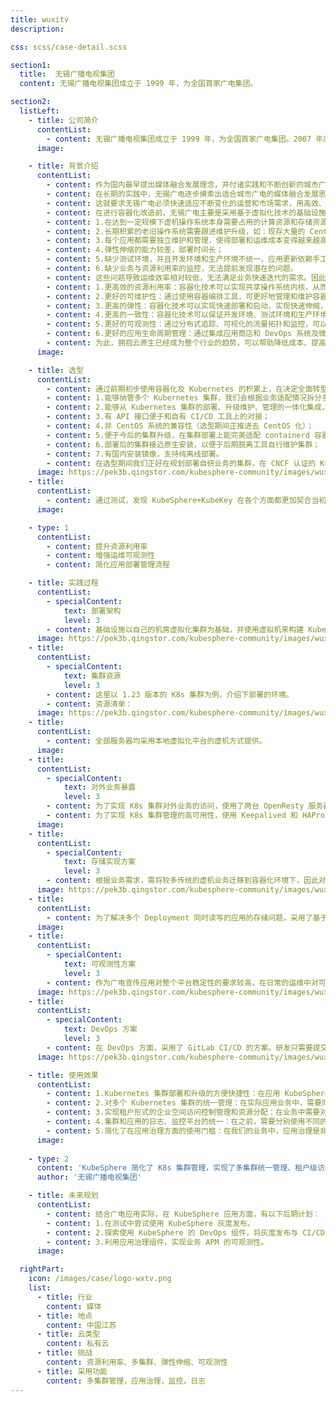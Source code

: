 ```yaml
---
title: wuxitv
description:

css: scss/case-detail.scss

section1:
  title:  无锡广播电视集团
  content: 无锡广播电视集团成立于 1999 年，为全国首家广电集团。

section2:
  listLeft:
    - title: 公司简介
      contentList:
        - content: 无锡广播电视集团成立于 1999 年，为全国首家广电集团。2007 年底组建成立无锡广播电视台（与无锡广播电视集团两块牌子、一套班子）。集团作为主流媒体和市属文化国企，承担宣传与经营双重职能：一方面为市委市政府中心工作和全市改革发展稳定大局提供舆论服务，一方面通过保持提升经营效益，为宣传工作提供支撑，为全市文化产业发展贡献力量。集团目前拥有 6 个广播频率、7 个电视频道（其中 1 个公交、地铁移动电视频道）、“无锡博报”领衔的新媒体矩阵。
      image: 

    - title: 背景介绍
      contentList:
        - content: 作为国内最早提出媒体融合发展理念，并付诸实践和不断创新的城市广电媒体之一，无锡广电早在2012年就开始布局移动端战略并不断创新，在 2021 年将旗下两大客户端升级迭代全新的“无锡博报”客户端，并形成系列化的“博报”微信公众号、微博和视频号，组成传播力和影响力更强的新媒体矩阵。近期荣获国家广电总局 2022 年度“全国广播电视媒体融合先导单位”和“新时代 新品牌 新影响”等荣誉。
        - content: 在长期的实践中，无锡广电逐步摸索出适合城市广电的媒体融合发展思路和经验。以传播力建设为引领，对外积极打造新型传播体系，坚持“移动优先”战略，做大做强移动端平台，占领新兴传播阵地。以全网传播和本地运营需求为导向，持续推动内部组织架构、体制机制、业务流程、技术平台的再造和优化。推动“主力军全面挺进主战场”，将传统广播电视的团队和产能向新媒体端转移，打造具有城市媒体特色舆论主阵地。
        - content: 这就要求无锡广电必须快速适应不断变化的运营和市场需求，用高效、敏捷的应用部署和运维对各类成几何式增长业务提供有力支撑。
        - content: 在进行容器化改造前，无锡广电主要是采用基于虚拟化技术的基础设施环境，每个业务应用根据各自的需求采用独立虚机部署，随着时间的积累虚机规模变得越来越庞大、复杂。架构不足日益凸显，具体如下：
        - content: 1.在达到一定规模下虚机操作系统本身需要占用的计算资源和存储资源较为浪费；
        - content: 2.长期积累的老旧操作系统需要跟进维护升级，如：现存大量的 CentOS 系统在官方停止维护后需要新的发行版本替代；
        - content: 3.每个应用都需要独立维护和管理，使得部署和运维成本变得越来越高；
        - content: 4.弹性伸缩的能力较差，部署时间长；
        - content: 5.缺少测试环境，并且开发环境和生产环境不统一，应用更新依赖手工；
        - content: 6.缺少业务与资源利用率的监控，无法提前发现潜在的问题。
        - content: 这些问题导致运维效率相对较低，无法满足业务快速迭代的需求。因此，无锡广电新媒体运维团队决定进行容器化改造，以提升系统的弹性、灵活性和可维护性，实现如下功能：
        - content: 1.更高效的资源利用率：容器化技术可以实现共享操作系统内核，从而减少每个应用所需的计算资源和存储资源；
        - content: 2.更好的可维护性：通过使用容器编排工具，可更好地管理和维护容器，提高部署和运维效率，降低成本；
        - content: 3.更高的弹性：容器化技术可以实现快速部署和启动，实现快速伸缩，从而更好地满足业务的变化需求；
        - content: 4.更高的一致性：容器化技术可以保证开发环境、测试环境和生产环境的一致性，从而降低应用更新的风险；
        - content: 5.更好的可观测性：通过分布式追踪、可视化的流量拓扑和监控，可以实现对节点到容器到业务资源监控和告警，及时发现、定位和解决问题；
        - content: 6.更好的应用生命周期管理：通过集成应用商店和 DevOps 系统及微服务治理等技术，可以使应用的发布管理更加敏捷、弹性和可扩展。
        - content: 为此，拥抱云原生已经成为整个行业的趋势，可以帮助降低成本、提高效率、增强竞争力。
      image: 

    - title: 选型
      contentList:
        - content: 通过前期初步使用容器化及 Kubernetes 的积累上，在决定全面转型容器化前我们对未来整个 Kubernetes 的管理平台规划上面建立了结合自身的一些需求：
        - content: 1.能够纳管多个 Kubernetes 集群，我们会根据业务适配情况拆分多个集群，并且可在现有集群上安装；
        - content: 2.能够从 Kubernetes 集群的部署、升级维护、管理的一体化集成，涵盖集群和应用的生命周期管理；
        - content: 3.有 API 接口便于和自有 CI/CD 工具上的对接；
        - content: 4.非 CentOS 系统的兼容性（选型期间正推进去 CentOS 化）；
        - content: 5.便于今后的集群升级，在集群部署上能完美适配 containerd 容器运行时；
        - content: 6.部署后的集群接近原生安装，以便于后期脱离工具自行维护集群；
        - content: 7.有国内安装镜像，支持纯离线部署。
        - content: 在选型期间我们正好在规划部署自研业务的集群，在 CNCF 认证的 Kubernetes 部署工具中发现了 KubeSphere 和 Kubekey 这个解决方案，并在集群部署和生命周期管理方面进行了深度的测试，主要围绕下面一些维度：
      image: https://pek3b.qingstor.com/kubesphere-community/images/wuxitv-1.png
    - title:
      contentList:
        - content: 通过测试，发现 KubeSphere+KubeKey 在各个方面都更加契合当初对管理平台的需求，为此采用 KubeSphere+KubeKey 来搭建了自研业务（运营类为主）的一套 Kubernetes 集群以及管理平台。
      image:

    - type: 1
      contentList:
        - content: 提升资源利用率
        - content: 增强运维可观测性
        - content: 简化应用部署管理流程

    - title: 实践过程
      contentList:
        - specialContent:
            text: 部署架构
            level: 3
        - content: 基础设施以自己的机房虚拟化集群为基础，并使用虚拟机来构建 Kubernetes 集群。在集群规划方面，分为两个生产集群，分别用于内容生产业务和运营业务。对于内容生产业务集群，更注重稳定性，因此采用了 1.21 版本。而对于运营业务集群，在追求相对稳定的基础上，还跟进了一些新版本特性，采用了 1.23 版本。同时在运营业务集群会先行实践一些新版本的特性积累经验，以便为将来升级内容生产业务集群打好基础。当然，无论是哪个集群，每次进行相应的升级和维护之前，都会创建一个临时的测试集群，以进行相关操作的测试和验证。
      image: https://pek3b.qingstor.com/kubesphere-community/images/wuxitv-2.png
    - title:
      contentList:
        - specialContent:
            text: 集群资源
            level: 3
        - content: 这里以 1.23 版本的 K8s 集群为例，介绍下部署的环境。
        - content: 资源清单：
      image: https://pek3b.qingstor.com/kubesphere-community/images/wuxitv-table.png
    - title:
      contentList:
        - content: 全部服务器均采用本地虚拟化平台的虚机方式提供。
      image: 
    - title:
      contentList:
        - specialContent:
            text: 对外业务暴露
            level: 3
        - content: 为了实现 K8s 集群对外业务的访问，使用了两台 OpenResty 服务器，并通过反向代理模式将流量分发到 K8s 集群中的各个工作节点的 Ingress NodePort 端口。为了保证高可用性对 OpenResty 服务器进行了双活部署。同时使用 OpenResty 实现了配置的热更新、限流和安全防护功能。此外，还在 OpenResty 上统一了全局的 SSL 证书管理，以简化在 K8s 集群中分散部署 SSL 证书带来的管理复杂度。通过这些措施，能够更加高效地管理 Kubernetes 集群对外的业务访问。
        - content: 为了实现 K8s 集群管理的高可用性，使用 Keepalived 和 HAProxy 部署了 1 个高可用负载均衡服务，用来实现后端 3 台 master 节点 API server 的对外统一暴露。此外，也搭建了一套 dnsmasq 用于提供各个节点的 DNS 解析服务，以便于解析一些内部服务的域名。这样，可以确保 Kubernetes 集群的 API server 能够持续提供服务，并且内部服务的域名能够得到正确的解析。
      image: 
    - title:
      contentList:
        - specialContent:
            text: 存储实现方案
            level: 3
        - content: 根据业务需求，需将较多传统的虚机业务迁移到容器化环境下，因此对 K8s 集群的存储方案进行了深入了解。目标是充分利用现有的硬件基础，同时尽可能简化架构并降低运维成本。因此，在底层存储方面，使用现有专业的硬件 NAS 存储和基于 vSphere 的 Cloud Native Storage（CNS），以应对不同的数据持久化场景。
      image: https://pek3b.qingstor.com/kubesphere-community/images/wuxitv-3.png
    - title:
      contentList:
        - content: 为了解决多个 Deployment 同时读写的应用的存储问题，采用了基于 nfs-subdir-external-provisioner 的 StorageClass 存储类，或直接在 Pod 内挂载 nfs volumes 的形式。然而，我们也意识到 NFS 存储在某些应用场景下可能不兼容并存在性能问题。因此，针对只需要 ReadWriteOnce 访问类型且对性能要求较高的数据持久化场景，例如数据库和缓存，采用了虚拟化环境自带的 vSphere 的 CNS 来实现 StorageClass 存储类。这极大地简化了存储解决方案的复杂度。
      image: 
    - title:
      contentList:
        - specialContent:
            text: 可观测性方案
            level: 3
        - content: 作为广电宣传应用对整个平台稳定性的要求较高，在日常的运维中对可观测性关注度较高，最初采用了 Prometheus-operator 套件和 Grafana 进行集群资源监控，同时使用 Netdata 进行配合。对于应用日志方面，则采用了 Loki、Promtail 和 Grafana 进行处理。但在应用中发现，这个方案在集群内应用管理方面的结合性不够强，存在一些使用上的割裂。在体验了 KubeSphere 提供的整体监控和日志方案后，果断决定切换到 KubeSphere 上。这样做解决了之前各个系统之间的割裂问题，实现了集群+应用的管理、监控和日志的一体化。
      image: https://pek3b.qingstor.com/kubesphere-community/images/wuxitv-4.png
    - title:
      contentList:
        - specialContent:
            text: DevOps 方案
            level: 3
        - content: 在 DevOps 方面，采用了 GitLab CI/CD 的方案。研发只需要提交代码并打上 tag，GitLab 会自动生成相应的 jobs。然后，通过 GitLab Runner 运行相应的脚本，实现打包、镜像推送等操作，并通过特定的 tag 名称触发 API 修改线上应用的镜像 tag，从而实现自动部署。
      image: https://pek3b.qingstor.com/kubesphere-community/images/wuxitv-5.png

    - title: 使用效果
      contentList:
        - content: 1.Kubernetes 集群部署和升级的方便快捷性：在应用 KubeSphere 后，不再需要手动安装和配置 Kubernetes 集群，因为 KubeSphere 提供了 KubeKey 工具实现了一键式的部署和升级功能，这使得可以快速创建和管理集群。此外，KubeSphere 还提供了基于 Helm 和 Operator 的应用管理，可以更加方便地部署和管理应用。
        - content: 2.对多个 Kubernetes 集群的统一管理：在实际应用业务中，需要同时管理多个 Kubernetes 集群。在应用 KubeSphere 后，可以将多个 Kubernetes 集群统一管理，从而更加方便地进行操作和监控。此外，KubeSphere 还提供了集群间的应用镜像复制和调度，使得可以在多个集群之间灵活地部署应用。
        - content: 3.实现租户形式的企业空间访问控制管理和资源分配：在业务中需要对不同的用户和团队进行访问控制管理和资源分配。在应用 KubeSphere 后，可以通过创建租户来实现对企业空间的访问控制和资源分配，从而更加灵活地管理业务。
        - content: 4.集群和应用的日志、监控平台的统一：在之前，需要分别使用不同的日志和监控工具后台来管理集群和应用。在应用 KubeSphere 后，我们可以使用 KubeSphere 提供的统一日志和监控平台来管理集群和应用，可以更加方便地查看和分析数据。
        - content: 5.简化了在应用治理方面的使用门槛：在我们的业务中，应用治理是非常重要的一部分。在应用 KubeSphere 后，可以使用 KubeSphere 提供的应用治理组件，例如灰度发布和流量管理，来更加方便地管理应用。这样，可以降低应用治理的使用成本，提高效率。
      image: 
    
    - type: 2
      content: 'KubeSphere 简化了 K8s 集群管理，实现了多集群统一管理、租户级访问控制和资源分配、集中化日志和监控平台，同时使用应用治理在业务上提升了测试运营效率。'
      author: '无锡广播电视集团'

    - title: 未来规划
      contentList:
        - content: 结合广电应用实际，在 KubeSphere 应用方面，有以下后期计划：
        - content: 1.在测试中尝试使用 KubeSphere 灰度发布。
        - content: 2.探索使用 KubeSphere 的 DevOps 组件，将灰度发布与 CI/CD 流水线结合使用。
        - content: 3.利用应用治理组件，实现业务 APM 的可观测性。
      image: 

  rightPart:
    icon: /images/case/logo-wxtv.png
    list:
      - title: 行业
        content: 媒体
      - title: 地点
        content: 中国江苏
      - title: 云类型
        content: 私有云
      - title: 挑战
        content: 资源利用率、多集群、弹性伸缩、可观测性
      - title: 采用功能
        content: 多集群管理，应用治理，监控，日志
---
```

